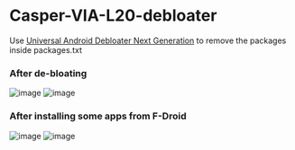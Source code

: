 # Casper-VIA-L20-debloater
Use [Universal Android Debloater Next Generation](https://github.com/Universal-Debloater-Alliance/universal-android-debloater-next-generation) to remove the packages inside packages.txt

### After de-bloating
![image](https://github.com/user-attachments/assets/30599d51-493a-4d6f-9241-01b73f297e3d)
![image](https://github.com/user-attachments/assets/2d2fc5ae-1bd7-4a6b-a520-e8c9ae878aa6)

### After installing some apps from F-Droid
![image](https://github.com/user-attachments/assets/e349dc64-e495-4254-9697-3203dc6cdf2a)
![image](https://github.com/user-attachments/assets/f943b3ae-210b-458f-8e94-381028d1d5d7)

